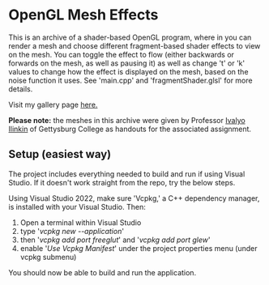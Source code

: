 # OpenGL Mesh Effects

This is an archive of a shader-based OpenGL program, where in you can render a mesh and choose different fragment-based shader effects to view on the mesh.
You can toggle the effect to flow (either backwards or forwards on the mesh, as well as pausing it) as well as change 't' or 'k' values to change how the effect is displayed on the mesh, based on the noise function it uses. See 'main.cpp' and 'fragmentShader.glsl' for more details.

Visit my gallery page [here.](http://www.cs.gettysburg.edu/~stacni01/cs373/Assignment%2011/assignment11.html)


**Please note:** the meshes in this archive were given by Professor [Ivalyo Ilinkin](https://www.gettysburg.edu/academic-programs/computer-science/faculty/employee_detail.dot?empId=04006600720013294&pageTitle=Ivaylo+Ilinkin) of Gettysburg College as handouts for the associated assignment.


## Setup (easiest way)
The project includes everything needed to build and run if using Visual Studio. If it doesn't work straight from the repo, try 
the below steps.

Using Visual Studio 2022, make sure 'Vcpkg,' a C++ dependency manager, is installed with your Visual Studio. Then:

1)  Open a terminal within Visual Studio
2)  type '*vcpkg new --application*'
3)  then '*vcpkg add port freeglut*' and '*vcpkg add port glew*'
4)  enable '*Use Vcpkg Manifest*' under the project properties menu (under vcpkg submenu) 

You should now be able to build and run the application.
